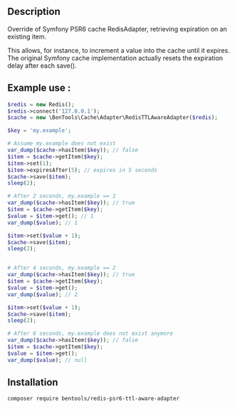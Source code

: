 Description
-----------

Override of Symfony PSR6 cache RedisAdapter, retrieving expiration on an existing item.

This allows, for instance, to increment a value into the cache until it expires.
The original Symfony cache implementation actually resets the expiration delay after each save().

Example use :
----------

```php
$redis = new Redis();
$redis->connect('127.0.0.1');
$cache = new \BenTools\Cache\Adapter\RedisTTLAwareAdapter($redis);

$key = 'my.example';

# Assume my.example does not exist
var_dump($cache->hasItem($key)); // false
$item = $cache->getItem($key);
$item->set(1);
$item->expiresAfter(5); // expires in 5 seconds
$cache->save($item);
sleep(2);

# After 2 seconds, my.example == 1
var_dump($cache->hasItem($key)); // true
$item = $cache->getItem($key);
$value = $item->get(); // 1
var_dump($value); // 1

$item->set($value + 1);
$cache->save($item);
sleep(2);


# After 4 seconds, my.example == 2
var_dump($cache->hasItem($key)); // true
$item = $cache->getItem($key);
$value = $item->get();
var_dump($value); // 2

$item->set($value + 1);
$cache->save($item);
sleep(2);

# After 6 seconds, my.example does not exist anymore
var_dump($cache->hasItem($key)); // false
$item = $cache->getItem($key);
$value = $item->get();
var_dump($value); // null

```

Installation
----------

```
composer require bentools/redis-psr6-ttl-aware-adapter
```